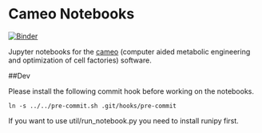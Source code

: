 # Cameo Notebooks

[![Binder](http://mybinder.org/badge.svg)](http://mybinder.org/repo/biosustain/cameo-notebooks)

Jupyter notebooks for the [cameo](http://cameo.bio/) (computer aided metabolic engineering and optimization of cell factories) software.

##Dev

Please install the following commit hook before working on the notebooks.

```ln -s ../../pre-commit.sh .git/hooks/pre-commit```

If you want to use util/run_notebook.py you need to install runipy first.
